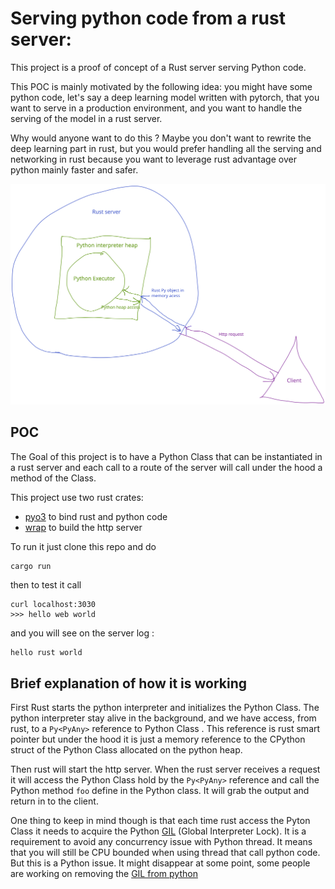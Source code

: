 # Serving python code from a rust server:

This project is a proof of concept of a Rust server serving Python code.

This POC is mainly motivated by the following idea: you might have some python code, let's say a deep learning model written with pytorch, that
you want to serve in a production environment, and you want to handle the serving of the model in a rust server.

Why would anyone want to do this ? Maybe you don't want to rewrite the deep learning part in rust, but you would prefer handling all the 
serving and networking in rust because you want to leverage rust advantage over python mainly faster and safer.

![](schema.svg)

## POC

The Goal of this project is to have a Python Class that can be instantiated in a rust server and each call to a route of the server will call
under the hood a method of the Class.

This project use two rust crates:
* [pyo3](https://crates.io/crates/pyo3) to bind rust and python code
* [wrap](https://crates.io/crates/warp) to build the http server

To run it just clone this repo and do
```shell
cargo run
```

then to test it call

```shell
curl localhost:3030
>>> hello web world
```

and you will see on the server log :
```bash
hello rust world
```

## Brief explanation of how it is working

First Rust starts the python interpreter and initializes the Python Class. The python interpreter stay alive in the background, 
and we have access, from rust, to a `Py<PyAny>` reference to Python Class . This reference is rust smart pointer but under the hood it is just a 
memory reference to the CPython struct of the Python Class allocated on the python heap.

Then rust will start the http server. When the rust server receives a request it will access the 
Python Class hold by the `Py<PyAny>` reference and call the Python method `foo` define in the Python class. It will grab the output and return in to the client.

One thing to keep in mind though is that each time rust access the Pyton Class it needs to acquire the Python [GIL](https://realpython.com/python-gil/) (Global Interpreter Lock). 
It is a requirement to avoid any concurrency issue with Python thread. It means that you will still be CPU bounded when using thread that call python code. But this is a Python
issue. It might disappear at some point, some people are working on removing the [GIL from python](https://github.com/colesbury/nogil)



